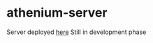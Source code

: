 # athenium-server
Server deployed [here](https://athenium-server-production.up.railway.app/)
Still in development phase
